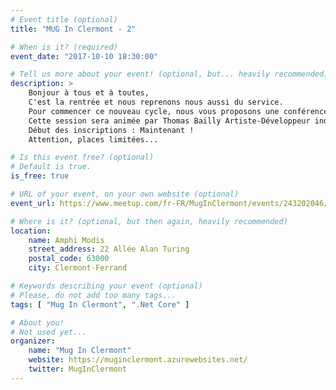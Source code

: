 ```yaml
---
# Event title (optional)
title: "MUG In Clermont - 2"

# When is it? (required)
event_date: "2017-10-10 18:30:00"

# Tell us more about your event! (optional, but... heavily recommended)
description: >
    Bonjour à tous et à toutes, 
    C'est la rentrée et nous reprenons nous aussi du service. 
    Pour commencer ce nouveau cycle, nous vous proposons une conférence autour de la technologie .NET Core et l'open-source chez Microsoft. 
    Cette session sera animée par Thomas Bailly Artiste-Développeur indépendant et Microsoft fan-boy. 
    Début des inscriptions : Maintenant !
    Attention, places limitées...

# Is this event free? (optional)
# Default is true.
is_free: true

# URL of your event, on your own website (optional)
event_url: https://www.meetup.com/fr-FR/MugInClermont/events/243202046/

# Where is it? (optional, but then again, heavily recommended)
location:
    name: Amphi Modis
    street_address: 22 Allée Alan Turing
    postal_code: 63000
    city: Clermont-Ferrand

# Keywords describing your event (optional)
# Please, do not add too many tags...
tags: [ "Mug In Clermont", ".Net Core" ]

# About you!
# Not used yet...
organizer:
    name: "Mug In Clermont"
    website: https://muginclermont.azurewebsites.net/
    twitter: MugInClermont
---
```

